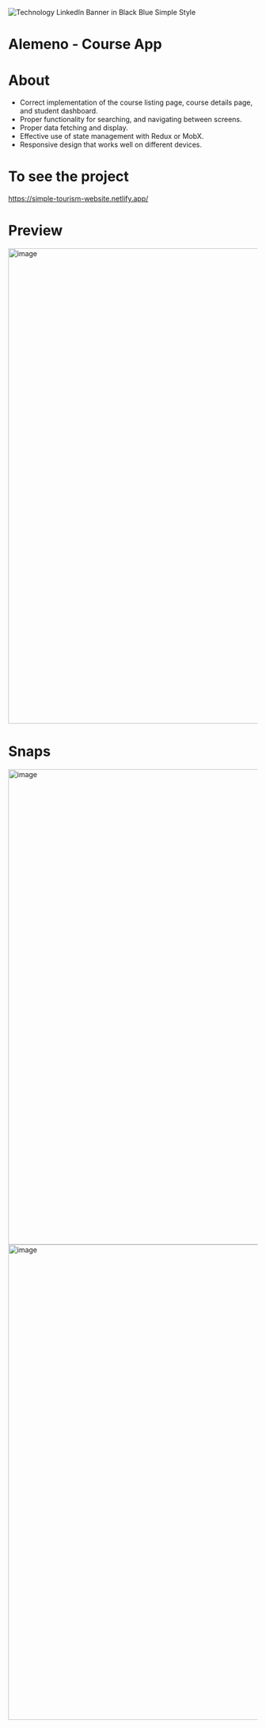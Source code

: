 ![Technology LinkedIn Banner in Black Blue Simple Style](https://github.com/123Akshat/Alemeno---Course-App/assets/103346687/c98bfdea-0689-4db8-a0e7-7a3b1cd71af4)
# Alemeno - Course App


# About

- Correct implementation of the course listing page, course details page, and student
dashboard.
- Proper functionality for searching, and navigating between screens.
- Proper data fetching and display.
- Effective use of state management with Redux or MobX.
- Responsive design that works well on different devices.

# To see the project

https://simple-tourism-website.netlify.app/

# Preview

<img width="959" alt="image" src="https://github.com/123Akshat/Alemeno---Course-App/assets/103346687/df594943-f521-487e-908f-4bcb07d265d7">

# Snaps

<img width="959" alt="image" src="https://github.com/123Akshat/Alemeno---Course-App/assets/103346687/85dc947c-b2ca-406c-ad5c-15b5a0b0e004">

<img width="959" alt="image" src="https://github.com/123Akshat/Alemeno---Course-App/assets/103346687/4c13ecca-b405-4926-82a2-32b5d10cf3a3">

